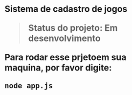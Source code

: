<h1>Sistema de cadastro de jogos</1>

>Status do projeto: Em desenvolvimento

Para rodar esse prjetoem sua maquina, por favor digite:
```
node app.js
```
